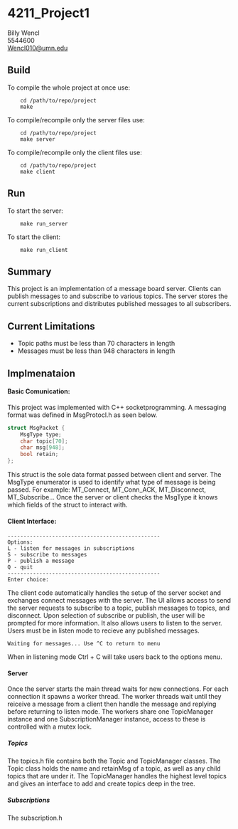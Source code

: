 # 4211_Project1
Billy Wencl  
5544600  
Wencl010@umn.edu  
  
  
## Build
To compile the whole project at once use: 
```
    cd /path/to/repo/project
    make
 ```
  
To compile/recompile only the server files use:
```
    cd /path/to/repo/project
    make server
```
  
To compile/recompile only the client files use:
```
    cd /path/to/repo/project
    make client
```

## Run
To start the server:
```
    make run_server
```

To start the client:
```
    make run_client
```
## Summary
This project is an implementation of a message board server. Clients can publish messages to and subscribe to various topics.  The server stores the current subscriptions and distributes published messages to all subscribers. 

## Current Limitations
- Topic paths must be less than 70 characters in length
- Messages must be less than 948 characters in length

## Implmenataion
#### Basic Comunication:
This project was implemented with C++ socketprogramming. A messaging format was defined in MsgProtocl.h as seen below.
```c++
struct MsgPacket {
    MsgType type;
    char topic[70];
    char msg[948];
    bool retain;
};
```
This struct is the sole data format passed between client and server. The MsgType enumerator is used to identify what type of message is being passed. For example: MT_Connect, MT_Conn_ACK, MT_Disconnect, MT_Subscribe... Once the server or client checks the MsgType it knows which fields of the struct to interact with.  
  
#### Client Interface:
```
------------------------------------------------
Options: 
L - listen for messages in subscriptions
S - subscribe to messages
P - publish a message
Q - quit
------------------------------------------------
Enter choice:
```
The client code automatically handles the setup of the server socket and exchanges connect messages with the server. The UI allows access to send the server requests to subscribe to a topic, publish messages to topics, and disconnect. Upon selection of subscribe or publish, the user will be prompted for more information. It also allows users to listen to the server. Users must be in listen mode to recieve any published messages.
```
Waiting for messages... Use ^C to return to menu
```
When in listening mode Ctrl + C will take users back to the options menu.
#### Server
Once the server starts the main thread waits for new connections. For each connection it spawns a worker thread. The worker threads wait until they reiceive a message from a client then handle the message and replying before returning to listen mode. The workers share one TopicManager instance and one SubscriptionManager instance, access to these is controlled with a mutex lock. 
##### Topics
The topics.h file contains both the Topic and TopicManager classes. The Topic class holds the name and retainMsg of a topic, as well as any child topics that are under it. The TopicManager handles the highest level topics and gives an interface to add and create topics deep in the tree.
##### Subscriptions
The subscription.h

